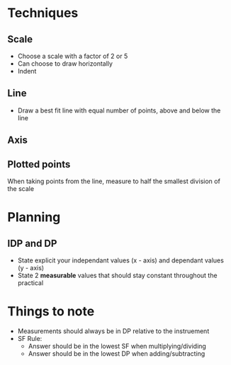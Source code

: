 # Techniques

## Scale

- Choose a scale with a factor of 2 or 5
- Can choose to draw horizontally
- Indent

## Line

- Draw a best fit line with equal number of points, above and below the line

## Axis

## Plotted points

When taking points from the line, measure to half the smallest division of the scale

# Planning

## IDP and DP

- State explicit your independant values (x - axis) and dependant values (y - axis)
- State 2 **measurable** values that should stay constant throughout the practical

# Things to note

- Measurements should always be in DP relative to the instruement
- SF Rule:
	- Answer should be in the lowest SF when multiplying/dividing
	- Answer should be in the lowest DP when adding/subtracting